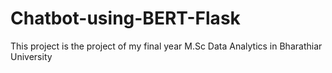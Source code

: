 # Chatbot-using-BERT-Flask
This project is the project of my final year M.Sc Data Analytics in Bharathiar University
